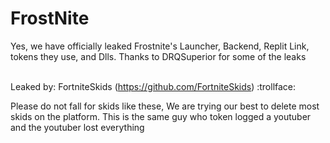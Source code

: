 # FrostNite
Yes, we have officially leaked Frostnite's Launcher, Backend, Replit Link, tokens they use, and Dlls.
Thanks to DRQSuperior for some of the leaks<br><br>

Leaked by: FortniteSkids (https://github.com/FortniteSkids) :trollface:

Please do not fall for skids like these, We are trying our best to delete most skids on the platform. This is the same guy who token logged a youtuber and the youtuber lost everything
